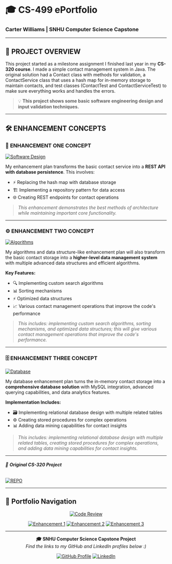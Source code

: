 # 🎓 CS-499 ePortfolio
### Carter Williams | SNHU Computer Science Capstone

---

## 🚀 PROJECT OVERVIEW

This project started as a milestone assignment I finished last year in my **CS-320 course**. I made a simple contact management system in Java. The original solution had a Contact class with methods for validation, a ContactService class that uses a hash map for in-memory storage to maintain contacts, and test classes (ContactTest and ContactServiceTest) to make sure everything works and handles the errors. 

> 💡 **This project shows some basic software engineering design and input validation techniques.**

---

## 🛠️ ENHANCEMENT CONCEPTS

### 🔧 **ENHANCEMENT ONE CONCEPT**
[![Software Design](https://img.shields.io/badge/ENHANCEMENT-SOFTWARE%20DESIGN%20%26%20ENGINEERING-brightgreen?style=for-the-badge&logo=code)](https://github.com/carterdwill3/CS-499/tree/EnhancementOne)

My enhancement plan transforms the basic contact service into a **REST API with database persistence**. This involves:

- ⚡ Replacing the hash map with database storage
- 🏗️ Implementing a repository pattern for data access  
- 🌐 Creating REST endpoints for contact operations

> *This enhancement demonstrates the best methods of architecture while maintaining important core functionality.*

---

### ⚙️ **ENHANCEMENT TWO CONCEPT**
[![Algorithms](https://img.shields.io/badge/ENHANCEMENT-ALGORITHMS%20%26%20DATA%20STRUCTURES-orange?style=for-the-badge&logo=algorithm)](https://github.com/carterdwill3/CS-499/tree/EnhancementTwo)

My algorithms and data structure-like enhancement plan will also transform the basic contact storage into a **higher-level data management system** with multiple advanced data structures and efficient algorithms. 

**Key Features:**
- 🔍 Implementing custom search algorithms
- 📊 Sorting mechanisms  
- ⚡ Optimized data structures
- 📈 Various contact management operations that improve the code's performance

> *This includes: implementing custom search algorithms, sorting mechanisms, and optimized data structures; this will give various contact management operations that improve the code's performance.*

---

### 🗄️ **ENHANCEMENT THREE CONCEPT**
[![Database](https://img.shields.io/badge/ENHANCEMENT-DATABASE%20DESIGN-purple?style=for-the-badge&logo=database)](https://github.com/carterdwill3/CS-499/tree/EnhancementThree)

My database enhancement plan turns the in-memory contact storage into a **comprehensive database solution** with MySQL integration, advanced querying capabilities, and data analytics features.

**Implementation Includes:**
- 🗃️ Implementing relational database design with multiple related tables
- ⚙️ Creating stored procedures for complex operations
- 📊 Adding data mining capabilities for contact insights

> *This includes: implementing relational database design with multiple related tables, creating stored procedures for complex operations, and adding data mining capabilities for contact insights.*

---

###### 📁 _**Original CS-320 Project**_

[![REPO](https://img.shields.io/badge/REPO-CS--320-lightgrey?style=for-the-badge&logo=github)](https://github.com/carterdwill3/CS-320)

</div>

---

## 🎯 Portfolio Navigation

<div align="center">

[![Code Review](https://img.shields.io/badge/🎥_WATCH-CODE_REVIEW-red?style=for-the-badge&logo=youtube)](https://snhu-my.sharepoint.com/:u:/g/personal/carter_williams_snhu_edu/ESMFtUZwLRtBk-mPhNo5ZWgBOnXOLukuQMObAAvT6TwRMw)

[![Enhancement 1](https://img.shields.io/badge/🔧_SOFTWARE-DESIGN_ENGINEERING-brightgreen?style=for-the-badge)](https://github.com/carterdwill3/CS-499/tree/EnhancementOne)
[![Enhancement 2](https://img.shields.io/badge/⚙️_ALGORITHMS-DATA_STRUCTURES-orange?style=for-the-badge)](https://github.com/carterdwill3/CS-499/tree/EnhancementTwo)
[![Enhancement 3](https://img.shields.io/badge/🗄️_DATABASE-DESIGN_INTEGRATION-purple?style=for-the-badge)](https://github.com/carterdwill3/CS-499/tree/EnhancementThree)

</div>

---

<div align="center">

**🎓 SNHU Computer Science Capstone Project**  
*Find the links to my GitHub and LinkedIn profiles below :)*

[![GitHub Profile](https://img.shields.io/badge/GitHub-carterdwill3-black?style=flat&logo=github)](https://github.com/carterdwill3)
[![LinkedIn](https://img.shields.io/badge/LinkedIn-Carter_Williams-0077B5?style=flat&logo=linkedin&logoColor=white)](https://www.linkedin.com/in/carter-williams-1ab6b61a6/)
</div>
